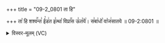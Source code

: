+++
title = "09-2_0801 ता हि"

+++
ता꣡ हि शश्व꣢꣯न्त꣣ ई꣡ड꣢त इ꣣त्था꣡ विप्रा꣢꣯स ऊ꣣त꣡ये꣢। स꣣बा꣢धो꣣ वा꣡ज꣢सातये ॥ 09-2:0801 ॥

<details><summary>विस्वर-मूलम् (VC)</summary>

ता हि शश्वन्त ईडत इत्था विप्रास ऊतये । सबाधो वाजसातये ॥८०१॥
</details>